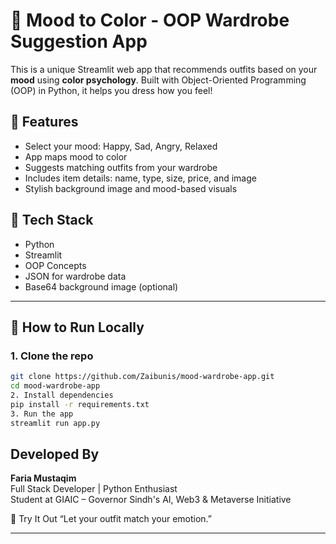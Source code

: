 # 🧠 Mood to Color - OOP Wardrobe Suggestion App

This is a unique Streamlit web app that recommends outfits based on your **mood** using **color psychology**. Built with Object-Oriented Programming (OOP) in Python, it helps you dress how you feel!

## 🎯 Features

- Select your mood: Happy, Sad, Angry, Relaxed
- App maps mood to color
- Suggests matching outfits from your wardrobe
- Includes item details: name, type, size, price, and image
- Stylish background image and mood-based visuals

## 🧰 Tech Stack

- Python
- Streamlit
- OOP Concepts
- JSON for wardrobe data
- Base64 background image (optional)

---

## 🚀 How to Run Locally

### 1. Clone the repo

```bash
git clone https://github.com/Zaibunis/mood-wardrobe-app.git
cd mood-wardrobe-app
2. Install dependencies
pip install -r requirements.txt
3. Run the app
streamlit run app.py

```

##  Developed By

**Faria Mustaqim**  
Full Stack Developer | Python Enthusiast  
Student at GIAIC – Governor Sindh's AI, Web3 & Metaverse Initiative  

🧠 Try It Out
“Let your outfit match your emotion.”


---








